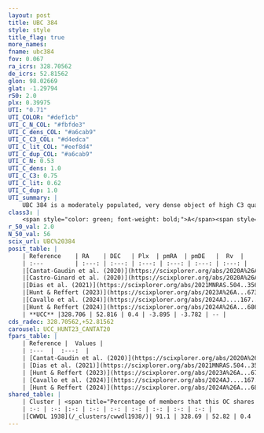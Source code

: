 ```yaml
---
layout: post
title: UBC 384
style: style
title_flag: true
more_names: 
fname: ubc384
fov: 0.067
ra_icrs: 328.70562
de_icrs: 52.81562
glon: 98.02669
glat: -1.29794
r50: 2.0
plx: 0.39975
UTI: "0.71"
UTI_COLOR: "#def1cb"
UTI_C_N_COL: "#fbfde3"
UTI_C_dens_COL: "#a6cab9"
UTI_C_C3_COL: "#d4edca"
UTI_C_lit_COL: "#eef8d4"
UTI_C_dup_COL: "#a6cab9"
UTI_C_N: 0.53
UTI_C_dens: 1.0
UTI_C_C3: 0.75
UTI_C_lit: 0.62
UTI_C_dup: 1.0
UTI_summary: |
    UBC 384 is a moderately populated, very dense object of high C3 quality. It is moderately studied in the literature. This object shares a large percentage of members with a later reported entry.
class3: |
    <span style="color: green; font-weight: bold;">A</span><span style="color: #FFC300; font-weight: bold;">B</span>
r_50_val: 2.0
N_50_val: 56
scix_url: UBC%20384
posit_table: |
    | Reference    | RA    | DEC   | Plx  | pmRA  | pmDE   |  Rv  |
    | :---         | :---: | :---: | :---: | :---: | :---: | :---: |
    |[Cantat-Gaudin et al. (2020)](https://scixplorer.org/abs/2020A%26A...640A...1C) | 328.718 | 52.821 | 0.393 | -3.858 | -3.729 | -- |
    |[Castro-Ginard et al. (2020)](https://scixplorer.org/abs/2020A%26A...635A..45C) | 328.717 | 52.812 | 0.394 | -3.882 | -3.731 | -- |
    |[Dias et al. (2021)](https://scixplorer.org/abs/2021MNRAS.504..356D) | 328.711 | 52.818 | 0.38 | -3.877 | -3.734 | -- |
    |[Hunt & Reffert (2023)](https://scixplorer.org/abs/2023A%26A...673A.114H) | 328.704 | 52.82 | 0.383 | -3.894 | -3.785 | -- |
    |[Cavallo et al. (2024)](https://scixplorer.org/abs/2024AJ....167...12C) | 328.716 | 52.816 | 0.388 | -- | -- | -- |
    |[Hunt & Reffert (2024)](https://scixplorer.org/abs/2024A%26A...686A..42H) | 328.704 | 52.82 | 0.383 | -3.894 | -3.785 | -- |
    | **UCC** |328.706 | 52.816 | 0.4 | -3.895 | -3.782 | -- | 
cds_radec: 328.70562,+52.81562
carousel: UCC_HUNT23_CANTAT20
fpars_table: |
    | Reference |  Values |
    | :---  |  :---:  |
    | [Cantat-Gaudin et al. (2020)](https://scixplorer.org/abs/2020A%26A...640A...1C) | `AVNN=1.3, DMNN=11.82, AgeNN=7.83` |
    | [Dias et al. (2021)](https://scixplorer.org/abs/2021MNRAS.504..356D) | `Av=1.578, Dist=2240, logage=7.842, [Fe/H]=0.157` |
    | [Hunt & Reffert (2023)](https://scixplorer.org/abs/2023A%26A...673A.114H) | `AV50=1.465, diffAV50=1.522, MOD50=11.865, logAge50=7.836` |
    | [Cavallo et al. (2024)](https://scixplorer.org/abs/2024AJ....167...12C) | `AV50=1.72, dMod50=11.66, logAge50=8.07, [Fe/H]50=0.06` |
    | [Hunt & Reffert (2024)](https://scixplorer.org/abs/2024A%26A...686A..42H) | `MassJ=379.718` |
shared_table: |
    | Cluster | <span title="Percentage of members that this OC shares with the ones listed">%</span>   | RA   | DEC   | Plx   | pmRA  | pmDE  | Rv | UTI |
    | :-: | :-: |:-: | :-: | :-: | :-: | :-: | :-: | :-: |
    |[CWWDL 1938](/_clusters/cwwdl1938/)| 91.1 | 328.69 | 52.82 | 0.4 | -3.9 | -3.79 | -- |0.09 |
---
```

